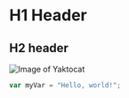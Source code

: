 # H1 Header
## H2 header

![Image of Yaktocat](https://octodex.github.com/images/yaktocat.png)

``` javascript
var myVar = "Hello, world!";
```
